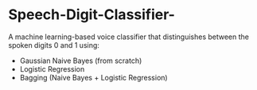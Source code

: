 # Speech-Digit-Classifier-
A machine learning-based voice classifier that distinguishes between the spoken digits 0 and 1 using:
  - Gaussian Naive Bayes (from scratch)
  -  Logistic Regression
  -  Bagging (Naive Bayes + Logistic Regression)
